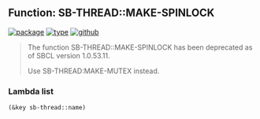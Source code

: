 ## Function: SB-THREAD::MAKE-SPINLOCK
[![package](https://img.shields.io/badge/Package-SB--THREAD-5f9ea0.svg?style=social&colorA=999999)](../) [![type](https://img.shields.io/badge/Type-Function-5f9ea0.svg?style=social&colorA=999999)](../#function) [![github](https://img.shields.io/badge/GitHub-View_the_source-5f9ea0.svg?style=social&colorA=999999&logo=github)](https://github.com/sbcl/sbcl/blob/master/src/code/thread.lisp/) 

> The function SB-THREAD::MAKE-SPINLOCK has been deprecated as of SBCL version 1.0.53.11.
> 
> Use SB-THREAD:MAKE-MUTEX instead.

### Lambda list
```cl
(&key sb-thread::name)
```
